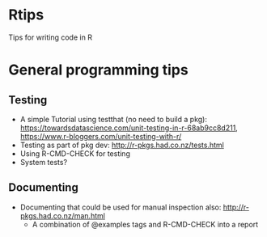 # Rtips
Tips for writing code in R

# General programming tips
## Testing
* A simple Tutorial using testthat (no need to build a pkg): https://towardsdatascience.com/unit-testing-in-r-68ab9cc8d211, https://www.r-bloggers.com/unit-testing-with-r/
* Testing as part of pkg dev: http://r-pkgs.had.co.nz/tests.html
* Using R-CMD-CHECK for testing
* System tests?

## Documenting
* Documenting that could be used for manual inspection also: http://r-pkgs.had.co.nz/man.html
  * A combination of @examples tags and R-CMD-CHECK into a report
